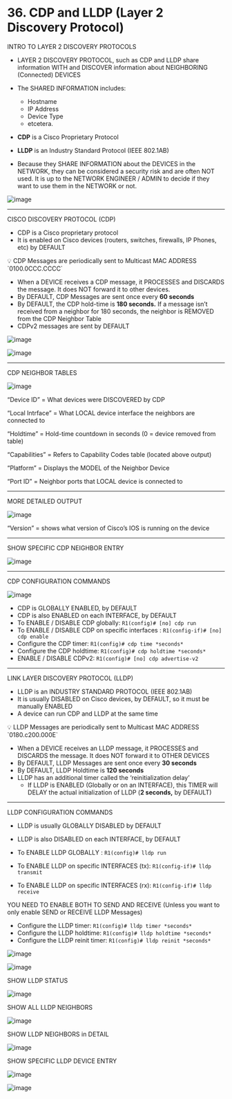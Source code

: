 # 36. CDP and LLDP (Layer 2 Discovery Protocol)

INTRO TO LAYER 2 DISCOVERY PROTOCOLS

- LAYER 2 DISCOVERY PROTOCOL, such as CDP and LLDP share information WITH and DISCOVER information about NEIGHBORING (Connected) DEVICES

- The SHARED INFORMATION includes:
    - Hostname
    - IP Address
    - Device Type
    - etcetera.

- **CDP** is a Cisco Proprietary Protocol
- **LLDP** is an Industry Standard Protocol (IEEE 802.1AB)

- Because they SHARE INFORMATION about the DEVICES in the NETWORK, they can be considered a security risk and are often NOT used. It is up to the NETWORK ENGINEER / ADMIN to decide if they want to use them in the NETWORK or not.

![image](https://github.com/psaumur/CCNA/assets/106411237/65f39e9f-ae1a-42c6-8afb-5e79f939fe5d)

---

CISCO DISCOVERY PROTOCOL (CDP)

- CDP is a Cisco proprietary protocol
- It is enabled on Cisco devices (routers, switches, firewalls, IP Phones, etc) by DEFAULT

<aside>
💡 CDP Messages are periodically sent to Multicast MAC ADDRESS `0100.0CCC.CCCC`

</aside>


- When a DEVICE receives a CDP message, it PROCESSES and DISCARDS the message. It does NOT forward it to other devices.
- By DEFAULT, CDP Messages are sent once every **60 seconds**
- By DEFAULT, the CDP hold-time is **180 seconds.** If a message isn’t received from a neighbor for 180 seconds, the neighbor is REMOVED from the CDP Neighbor Table
- CDPv2 messages are sent by DEFAULT

![image](https://github.com/psaumur/CCNA/assets/106411237/8a0552be-dbc7-4c7b-b011-e32dff75a57e)

![image](https://github.com/psaumur/CCNA/assets/106411237/26e180ec-da08-44d2-bb55-325fdc0c234f)

---

CDP NEIGHBOR TABLES

![image](https://github.com/psaumur/CCNA/assets/106411237/00cd814e-0255-4fac-ac71-3e50054f813c)

“Device ID” = What devices were DISCOVERED by CDP

“Local Intrface” = What LOCAL device interface the neighbors are connected to

“Holdtime” = Hold-time countdown in seconds (0 = device removed from table)

“Capabilities” = Refers to Capability Codes table (located above output)

“Platform” = Displays the MODEL of the Neighbor Device

“Port ID” = Neighbor ports that LOCAL device is connected to

---

MORE DETAILED OUTPUT

![image](https://github.com/psaumur/CCNA/assets/106411237/cd4fbedb-c12f-4e1e-8582-8db16985121f)

“Version” = shows what version of Cisco’s IOS is running on the device

---

SHOW SPECIFIC CDP NEIGHBOR ENTRY

![image](https://github.com/psaumur/CCNA/assets/106411237/83ef9488-e82c-4453-ae6e-02575039d0f9)

---

CDP CONFIGURATION COMMANDS

![image](https://github.com/psaumur/CCNA/assets/106411237/393b2680-2304-4c8e-9180-88cc5fefbfd8)

- CDP is GLOBALLY ENABLED, by DEFAULT
- CDP is also ENABLED on each INTERFACE, by DEFAULT
- To ENABLE / DISABLE CDP globally: `R1(config)# [no] cdp run`
- To ENABLE / DISABLE CDP on specific interfaces : `R1(config-if)# [no] cdp enable`
- Configure the CDP timer: `R1(config)# cdp time *seconds*`
- Configure the CDP holdtime: `R1(config)# cdp holdtime *seconds*`
- ENABLE / DISABLE CDPv2: `R1(config)# [no] cdp advertise-v2`

 

---

LINK LAYER DISCOVERY PROTOCOL (LLDP)

- LLDP is an INDUSTRY STANDARD PROTOCOL (IEEE 802.1AB)
- It is usually DISABLED on Cisco devices, by DEFAULT, so it must be manually ENABLED
- A device can run CDP and LLDP at the same time

<aside>
💡 LLDP Messages are periodically sent to Multicast MAC ADDRESS `0180.c200.000E`

</aside>

- When a DEVICE receives an LLDP message, it PROCESSES and DISCARDS the message. It does NOT forward it to OTHER DEVICES
- By DEFAULT, LLDP Messages are sent once every **30 seconds**
- By DEFAULT, LLDP Holdtime is **120 seconds**
- LLDP has an additional timer called the ‘reinitialization delay’
    - If LLDP is ENABLED (Globally or on an INTERFACE), this TIMER will DELAY the actual initialization of LLDP (**2 seconds,** by DEFAULT)

---

LLDP CONFIGURATION COMMANDS

- LLDP is usually GLOBALLY DISABLED by DEFAULT
- LLDP is also DISABLED on each INTERFACE, by DEFAULT

- To ENABLE LLDP GLOBALLY : `R1(config)# lldp run`

- To ENABLE LLDP on specific INTERFACES (tx): `R1(config-if)# lldp transmit`
- To ENABLE LLDP on specific INTERFACES (rx): `R1(config-if)# lldp receive`

YOU NEED TO ENABLE BOTH TO SEND AND RECEIVE (Unless you want to only enable SEND or RECEIVE LLDP Messages)

 

- Configure the LLDP timer: `R1(config)# lldp timer *seconds*`
- Configure the LLDP holdtime: `R1(config)# lldp holdtime *seconds*`
- Configure the LLDP reinit timer: `R1(config)# lldp reinit *seconds*`

![image](https://github.com/psaumur/CCNA/assets/106411237/25afc5ad-4d82-4472-b282-31ed2a65eae7)

![image](https://github.com/psaumur/CCNA/assets/106411237/78fab926-9fda-4c83-91eb-eda4bf4ec005)

SHOW LLDP STATUS

![image](https://github.com/psaumur/CCNA/assets/106411237/32b11d7b-4050-422e-afd4-bec23e8db3a1)

SHOW ALL LLDP NEIGHBORS

![image](https://github.com/psaumur/CCNA/assets/106411237/85a46d24-5574-4400-bc03-6b0568294940)

SHOW LLDP NEIGHBORS in DETAIL

![image](https://github.com/psaumur/CCNA/assets/106411237/26751ca8-ed54-4e5c-9927-8c6eb0e2e3f7)

SHOW SPECIFIC LLDP DEVICE ENTRY

![image](https://github.com/psaumur/CCNA/assets/106411237/b5332838-d112-4556-bee0-c3716a3d4f89)

![image](https://github.com/psaumur/CCNA/assets/106411237/2dd16e33-75a9-4e11-91aa-b507ed490e9b)

